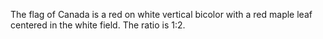 The flag of Canada is a red on white vertical bicolor with a red maple leaf centered in the white field. The ratio is 1:2.